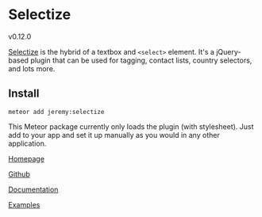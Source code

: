# Selectize 

v0.12.0

[Selectize](http://brianreavis.github.io/selectize.js/) is the hybrid of a textbox and `<select>` element. It's a jQuery-based plugin that can be used for tagging, contact lists, country selectors, and lots more.

## Install

`meteor add jeremy:selectize`

This Meteor package currently only loads the plugin (with stylesheet).  Just add to your app and set it up manually as you would in any other application.


[Homepage](http://brianreavis.github.io/selectize.js/)

[Github](https://github.com/brianreavis/selectize.js)

[Documentation](https://github.com/brianreavis/selectize.js/tree/master/docs)  

[Examples](https://github.com/brianreavis/selectize.js/tree/master/examples)



